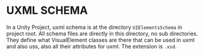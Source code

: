 # UXML SCHEMA
In a Unity Project, uxml schema is at the directory `UIElementsSchema` in project root. All schema files are directly in this directory, no sub directories. They define what VisualElement classes are there that can be used in uxml and also uss, also all their attributes for uxml. The extension is `.xsd`.

